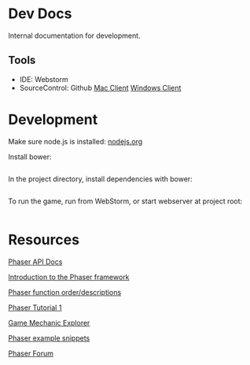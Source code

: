 # Dev Docs

Internal documentation for development.

## Tools

- IDE: Webstorm
- SourceControl: Github [Mac Client](https://mac.github.com/) [Windows Client](http://git-scm.com/download/win)

# Development


Make sure node.js is installed: [nodejs.org](http://nodejs.org/)

Install bower:
```npm install bower
```

In the project directory, install dependencies with bower:
```bower install
```

To run the game, run from WebStorm, or start webserver at project root:
```python -m SimpleHTTPServer 9090
```

# Resources

[Phaser API Docs](http://docs.phaser.io/index.html)

[Introduction to the Phaser framework](http://gamedevelopment.tutsplus.com/articles/how-to-learn-the-phaser-html5-game-engine--gamedev-13643)

[Phaser function order/descriptions](http://www.html5gamedevs.com/topic/1372-phaser-function-order-reserved-names-and-special-uses/)

[Phaser Tutorial 1](http://www.photonstorm.com/phaser/tutorial-making-your-first-phaser-game)

[Game Mechanic Explorer](http://gamemechanicexplorer.com/#platformer-6)

[Phaser example snippets](http://examples.phaser.io/sideview.html)

[Phaser Forum](http://www.html5gamedevs.com/forum/14-phaser/)